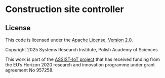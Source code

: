 # Construction site controller

## License

This code is licensed under the [Apache License, Version 2.0](https://www.apache.org/licenses/LICENSE-2.0).

Copyright 2025 Systems Research Institute, Polish Academy of Sciences

This work is part of the [ASSIST-IoT project](https://assist-iot.eu/) that has received funding from the EU’s Horizon 2020 research and innovation programme under grant agreement No 957258.

